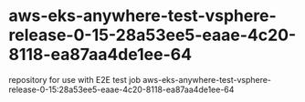 # aws-eks-anywhere-test-vsphere-release-0-15-28a53ee5-eaae-4c20-8118-ea87aa4de1ee-64
repository for use with E2E test job aws-eks-anywhere-test-vsphere-release-0-15:28a53ee5-eaae-4c20-8118-ea87aa4de1ee-64
